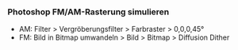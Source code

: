 ### Photoshop FM/AM-Rasterung simulieren
* AM: Filter > Vergröberungsfilter > Farbraster > 0,0,0,45°
* FM: Bild in Bitmap umwandeln > Bild > Bitmap > Diffusion Dither
